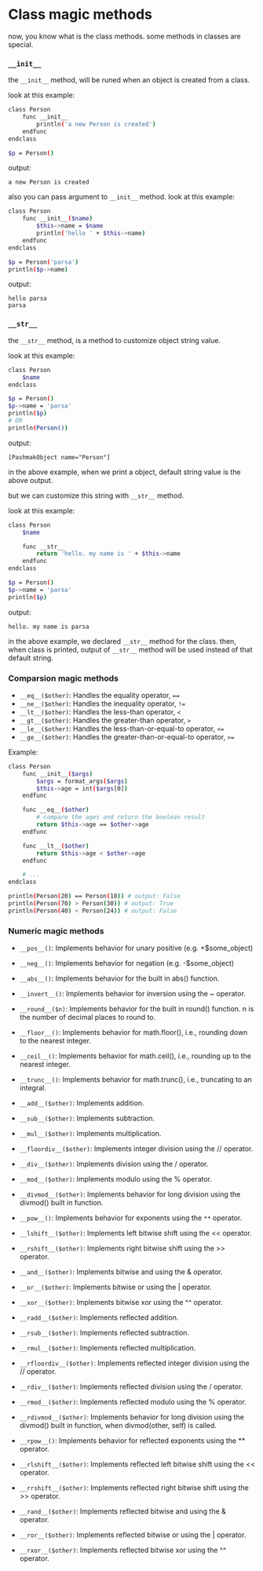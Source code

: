 # Class magic methods
now, you know what is the class methods. some methods in classes are special.

### `__init__`
the `__init__` method, will be runed when an object is created from a class.

look at this example:

```bash
class Person
    func __init__
        println('a new Person is created')
    endfunc
endclass

$p = Person()
```

output:

```
a new Person is created
```

also you can pass argument to `__init__` method. look at this example:

```bash
class Person
    func __init__($name)
        $this->name = $name
        println('hello ' + $this->name)
    endfunc
endclass

$p = Person('parsa')
println($p->name)
```

output:

```
hello parsa
parsa
```

### `__str__`
the `__str__` method, is a method to customize object string value.

look at this example:

```bash
class Person
    $name
endclass

$p = Person()
$p->name = 'parsa'
println($p)
# OR
println(Person())
```

output:

```
[PashmakObject name="Person"]
```

in the above example, when we print a object, default string value is the above output.

but we can customize this string with `__str__` method.

look at this example:

```bash
class Person
    $name

    func __str__
        return 'hello. my name is ' + $this->name
    endfunc
endclass

$p = Person()
$p->name = 'parsa'
println($p)
```

output:

```
hello. my name is parsa
```

in the above example, we declared `__str__` method for the class. then, when class is printed, output of `__str__` method will be used instead of that default string.

### Comparsion magic methods

- `__eq__($other)`: Handles the equality operator, `==`
- `__ne__($other)`: Handles the inequality operator, `!=`
- `__lt__($other)`: Handles the less-than operator, `<`
- `__gt__($other)`: Handles the greater-than operator, `>`
- `__le__($other)`: Handles the less-than-or-equal-to operator, `<=`
- `__ge__($other)`: Handles the greater-than-or-equal-to operator, `>=`

Example:

```bash
class Person
    func __init__($args)
        $args = format_args($args)
        $this->age = int($args[0])
    endfunc

    func __eq__($other)
        # compare the ages and return the boolean result
        return $this->age == $other->age
    endfunc

    func __lt__($other)
        return $this->age < $other->age
    endfunc

    # ...
endclass

println(Person(20) == Person(18)) # output: False
println(Person(70) > Person(30)) # output: True
println(Person(40) < Person(24)) # output: False
```

### Numeric magic methods

- `__pos__()`: Implements behavior for unary positive (e.g. +$some_object)
- `__neg__()`: Implements behavior for negation (e.g. -$some_object)
- `__abs__()`: Implements behavior for the built in abs() function.
- `__invert__()`: Implements behavior for inversion using the ~ operator.
- `__round__($n)`: Implements behavior for the built in round() function. n is the number of decimal places to round to.
- `__floor__()`: Implements behavior for math.floor(), i.e., rounding down to the nearest integer.
- `__ceil__()`: Implements behavior for math.ceil(), i.e., rounding up to the nearest integer.
- `__trunc__()`: Implements behavior for math.trunc(), i.e., truncating to an integral.

- `__add__($other)`: Implements addition.
- `__sub__($other)`: Implements subtraction.
- `__mul__($other)`: Implements multiplication.
- `__floordiv__($other)`: Implements integer division using the // operator.
- `__div__($other)`: Implements division using the / operator.
- `__mod__($other)`: Implements modulo using the % operator.
- `__divmod__($other)`: Implements behavior for long division using the divmod() built in function.
- `__pow__()`: Implements behavior for exponents using the `**` operator.
- `__lshift__($other)`: Implements left bitwise shift using the << operator.
- `__rshift__($other)`: Implements right bitwise shift using the >> operator.
- `__and__($other)`: Implements bitwise and using the & operator.
- `__or__($other)`: Implements bitwise or using the | operator.
- `__xor__($other)`: Implements bitwise xor using the ^^ operator. 

- `__radd__($other)`: Implements reflected addition.
- `__rsub__($other)`: Implements reflected subtraction.
- `__rmul__($other)`: Implements reflected multiplication.
- `__rfloordiv__($other)`: Implements reflected integer division using the // operator.
- `__rdiv__($other)`: Implements reflected division using the / operator.
- `__rmod__($other)`: Implements reflected modulo using the % operator.
- `__rdivmod__($other)`: Implements behavior for long division using the divmod() built in function, when divmod(other, self) is called.
- `__rpow__()`: Implements behavior for reflected exponents using the ** operator.
- `__rlshift__($other)`: Implements reflected left bitwise shift using the << operator.
- `__rrshift__($other)`: Implements reflected right bitwise shift using the >> operator.
- `__rand__($other)`: Implements reflected bitwise and using the & operator.
- `__ror__($other)`: Implements reflected bitwise or using the | operator.
- `__rxor__($other)`: Implements reflected bitwise xor using the ^^ operator. 
